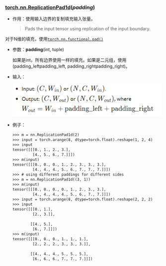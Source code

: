 ### [torch.nn.ReplicationPad1d](https://pytorch.org/docs/stable/generated/torch.nn.ReplicationPad1d.html)(*padding*)

- 作用：使用输入边界的复制填充输入张量。

  > Pads the input tensor using replication of the input boundary.

对于N维的填充，使用[`torch.nn.functional.pad()`](https://pytorch.org/docs/stable/generated/torch.nn.functional.pad.html#torch.nn.functional.pad)

- 参数：**padding**(int, tuple)

  如果是int，所有边界使用一样的填充。如果是二元组，使用(padding_leftpadding_left, padding_rightpadding_right)。

- 输入：

  ![image-20230221092142903](pic/image-20230221092142903.png)

- 例子：

  ```shell
  >>> m = nn.ReplicationPad1d(2)
  >>> input = torch.arange(8, dtype=torch.float).reshape(1, 2, 4)
  >>> input
  tensor([[[0., 1., 2., 3.],
           [4., 5., 6., 7.]]])
  >>> m(input)
  tensor([[[0., 0., 0., 1., 2., 3., 3., 3.],
           [4., 4., 4., 5., 6., 7., 7., 7.]]])
  >>> # using different paddings for different sides
  >>> m = nn.ReplicationPad1d((3, 1))
  >>> m(input)
  tensor([[[0., 0., 0., 0., 1., 2., 3., 3.],
           [4., 4., 4., 4., 5., 6., 7., 7.]]])
  >>> input = torch.arange(8, dtype=torch.float).reshape(2, 2, 2)
  >>> input
  tensor([[[0., 1.],
           [2., 3.]],
  
          [[4., 5.],
           [6., 7.]]])
  >>> m(input)
  tensor([[[0., 0., 0., 1., 1., 1.],
           [2., 2., 2., 3., 3., 3.]],
  
          [[4., 4., 4., 5., 5., 5.],
           [6., 6., 6., 7., 7., 7.]]])
  ```

  